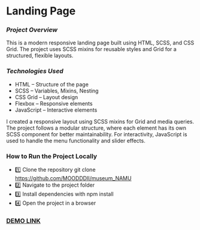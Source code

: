 # Landing Page

### *Project Overview*
This is a modern responsive landing page built using HTML, SCSS, and CSS Grid. The project uses SCSS mixins for reusable styles and Grid for a structured, flexible layouts.

### *Technologies Used*
-  HTML –  Structure of the page
-  SCSS – Variables, Mixins, Nesting
-  CSS Grid – Layout design
-  Flexbox – Responsive elements
-  JavaScript – Interactive elements

I created a responsive layout using SCSS mixins for Grid and media queries. The project follows a modular structure, where each element has its own SCSS component for better maintainability. For interactivity, JavaScript is used to handle the menu functionality and slider effects.

### How to Run the Project Locally
- 1️⃣ Clone the repository git clone https://github.com/MOODDDII/museum_NAMU
- 2️⃣ Navigate to the project folder
- 3️⃣ Install dependencies with npm install
- 4️⃣ Open the project in a browser

### [DEMO LINK](https://moodddii.github.io/museum_NAMU/)
